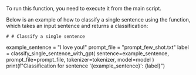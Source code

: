 To run this function, you need to execute it from the main script.

Below is an example of how to classify a single sentence using the function, which takes an input sentence and returns a classification:

    # # Classify a single sentence
example_sentence = "I love you!"
prompt_file = "prompt_few_shot.txt"
label = classify_single_sentence_with_gpt(
sentence=example_sentence,
prompt_file=prompt_file,
tokenizer=tokenizer,
model=model
)
print(f"Classification for sentence '{example_sentence}': {label}")
